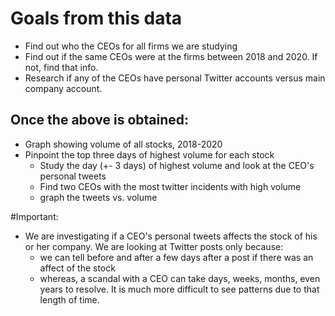 # Goals from this data
- Find out who the CEOs for all firms we are studying
- Find out if the same CEOs were at the firms between 2018 and 2020. If not, find that info.
- Research if any of the CEOs have personal Twitter accounts versus main company account.

## Once the above is obtained:
- Graph showing volume of all stocks, 2018-2020
- Pinpoint the top three days of highest volume for each stock
    - Study the day (+- 3 days) of highest volume and look at the CEO's personal tweets
    - Find two CEOs with the most twitter incidents with high volume
    - graph the tweets vs. volume 

#Important:
- We are investigating if a CEO's personal tweets affects the stock of his or her company. We are looking at Twitter posts only because:
    - we can tell before and after a few days after a post if there was an affect of the stock
    - whereas, a scandal with a CEO can take days, weeks, months, even years to resolve. It is much more difficult to see patterns due to that length of time.
    

